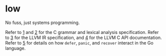 # low
No fuss, just systems programming.

Refer to [1] and [2] for the C grammar and lexical analysis specification. Refer to [3] for the LLVM IR specification, and [4] for the LLVM C API documentation. Refer to [5] for details on how `defer`, `panic`, and `recover` interact in the Go language.

[1]: http://www.quut.com/c/ANSI-C-grammar-y-2011.html
[2]: http://www.quut.com/c/ANSI-C-grammar-l-2011.html
[3]: http://llvm.org/docs/LangRef.html
[4]: http://llvm.org/doxygen/
[5]: http://blog.golang.org/defer-panic-and-recover
